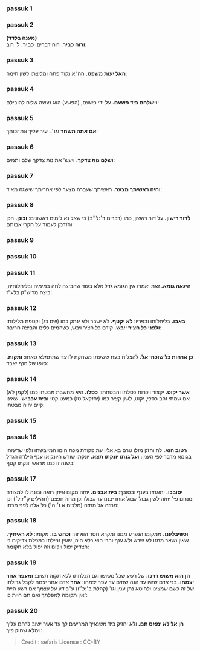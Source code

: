 
### passuk 1

### passuk 2
<b>(מענה בלדד)</b><br><b>ורוח כביר.</b> רוח דברים:
<b>כביר.</b> ל' רוב:

### passuk 3
<b>האל יעות משפט.</b> הה"א נקוד פתח ומליצתו לשון תימה:

### passuk 4
<b>וישלחם ביד פשעם.</b> על ידי פשעם, (הפשע) הוא נעשה שליח להובילם:

### passuk 5
<b>אם אתה תשחר וגו'.</b> יעיר עליך את זכותך:

### passuk 6
<b>ושלם נות צדקך.</b> ויעש' את נות צדקך שלם ותמים:

### passuk 7
<b>והיה ראשיתך מצער.</b> ראשיתך שעברה מצער לפי אחריתך שישגה מאוד:

### passuk 8
<b>לדור רישון.</b> על דור ראשון, כמו (דברים ד׳:ל״ב) כי שאל נא לימים ראשונים:
<b>וכונן.</b> הכן והזדמן לעמוד על חקרי אבותם:

### passuk 9

### passuk 10

### passuk 11
<b>היגאה גומא.</b> זאת יאמרו אין הגומא גדל אלא בעוד שהביצה לחה במימיה ובליחלוחיה, ביצה מריש"ק בלע"ז:

### passuk 12
<b>באבו.</b> בליחלוחו ובפריו:
<b>לא יקטף.</b> לא ישבר ולא ינתק כמו (שם כג) וקטפת מלילות:
<b>ולפני כל חציר ייבש.</b> קודם כל חציר ויבש, כשהמים כלים והביצה חריבה:

### passuk 13
<b>כן ארחות כל שוכחי אל.</b> להצליח בעת ששעתו משחקת לו עד שתתמלא סאתו:
<b>ותקות.</b> סופו של חנף יאבד:

### passuk 14
<b>אשר יקוט.</b> יקצור ויכרות כסלתו והבטחתו:
<b>כסלו.</b> היא מחשבת מבטחו כמו (לקמן לא) אם שמתי זהב כסלי, יקוט, לשון קציר כמו (יחזקאל טז) כמעט קט:
<b>ובית עכביש.</b> שאינו קיים יהיה מבטחו:

### passuk 15

### passuk 16
<b>רטוב הוא.</b> לח וחזק מזלו טרם בא אליו עת פקודת מכת חומו המייבשתו ולפי שדימהו בגומא מדבר לפי הענין:
<b>ועל גנתו יונקתו תצא.</b> יונקתו שורש היונק או ענף הילדה הגדל בשנה זו כמו מראש יונקתו קטף:

### passuk 17
<b>יסובכו.</b> יתאחזו בענף ובסובך:
<b>בית אבנים.</b> יחזה מקום איתן רואה ובונה לו למצודה ומנחם פי' יחזה לשון גבול יגבול אותו יבננו עד גבולו וכן מחוז חפצם (תהילים ק״ז:ל׳) וכן מחזה אל מחזה (מלכים א ז׳:ה׳) כל אלה לפני מכתו:

### passuk 18
<b>וכשיבלענו.</b> ממקומו הנפרע ממנו ומקרא חסר הוא זה:
<b>וכחש בו.</b> מקומו:
<b>לא ראיתיך.</b> שאין נשאר ממנו לא שרש ולא ענף והרי הוא כלא היה, שאין נפילתו כמפלת צדיקים כי הצדיק יפול ויקום וזה יפול בלא תקומה:

### passuk 19
<b>הן הוא משוש דרכו.</b> של רשע שכל משושו וגם הצלחתו ללא תקוה תשוב:
<b>ומעפר אחר יצמחו.</b> בני אדם שהיו עד הנה שחים עד עפר יצמחו:
<b>אחר</b> אדם אחר יצמח לקבל גדולתו של זה כשם שמצינו ולחוטא נתן ענין וגו' (קהלת ב׳:כ״ו) ע"כ דע על עצמך אם רשע היית אין תקומה למפלתך ואם תם היית כו':

### passuk 20
<b>הן אל לא ימאס תם.</b> ולא יחזיק ביד משנאיך המריעים לך עד אשר ישוב לרחם עליך וימלא שחוק פיך:

>Credit : sefaris
>License : CC-BY
